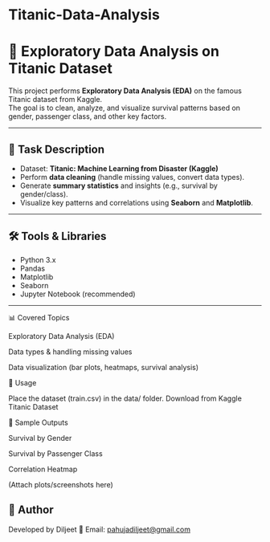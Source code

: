 # Titanic-Data-Analysis

# 🚢 Exploratory Data Analysis on Titanic Dataset

This project performs **Exploratory Data Analysis (EDA)** on the famous Titanic dataset from Kaggle.  
The goal is to clean, analyze, and visualize survival patterns based on gender, passenger class, and other key factors.

---

## 📌 Task Description
- Dataset: **Titanic: Machine Learning from Disaster (Kaggle)**
- Perform **data cleaning** (handle missing values, convert data types).
- Generate **summary statistics** and insights (e.g., survival by gender/class).
- Visualize key patterns and correlations using **Seaborn** and **Matplotlib**.

---

## 🛠️ Tools & Libraries
- Python 3.x
- Pandas
- Matplotlib
- Seaborn
- Jupyter Notebook (recommended)

---

📊 Covered Topics

Exploratory Data Analysis (EDA)

Data types & handling missing values

Data visualization (bar plots, heatmaps, survival analysis)

🚀 Usage

Place the dataset (train.csv) in the data/ folder.
Download from Kaggle Titanic Dataset

📸 Sample Outputs

Survival by Gender

Survival by Passenger Class

Correlation Heatmap

(Attach plots/screenshots here)

## 📝 Author

Developed by Diljeet
📧 Email: pahujadiljeet@gmail.com